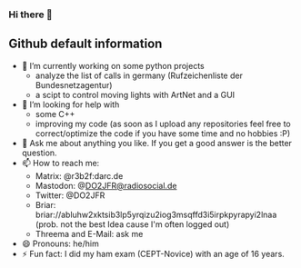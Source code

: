 ### Hi there 👋

## Github default information

- 🔭 I’m currently working on some python projects
  - analyze the list of calls in germany (Rufzeichenliste der Bundesnetzagentur)
  - a scipt to control moving lights with ArtNet and a GUI
- 🤔 I’m looking for help with
  - some C++
  - improving my code (as soon as I upload any repositories feel free to correct/optimize the code if you have some time and no hobbies :P)
- 💬 Ask me about anything you like. If you get a good answer is the better question.
- 📫 How to reach me:
  - Matrix: @r3b2f:darc.de
  - Mastodon: @DO2JFR@radiosocial.de
  - Twitter: @DO2JFR
  - Briar: briar://abluhw2xktsib3lp5yrqizu2iog3msqffd3i5irpkpyrapyi2lnaa (prob. not the best Idea cause I'm often logged out)
  - Threema and E-Mail: ask me
- 😄 Pronouns: he/him
- ⚡ Fun fact: I did my ham exam (CEPT-Novice) with an age of 16 years.

<!--
**ham-jaky/ham-jaky** is a ✨ _special_ ✨ repository because its `README.md` (this file) appears on your GitHub profile.

Here are some ideas to get you started:

- 🔭 I’m currently working on ...
- 🌱 I’m currently learning ...
- 👯 I’m looking to collaborate on ...
- 🤔 I’m looking for help with ...
- 💬 Ask me about ...
- 📫 How to reach me: ...
- 😄 Pronouns: ...
- ⚡ Fun fact: ...
-->
